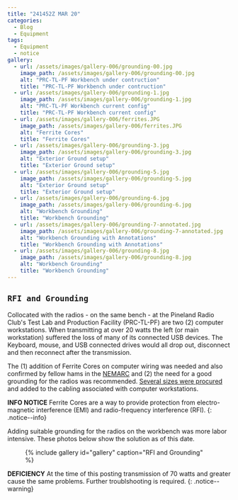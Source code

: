 ```yaml
---
title: "241452Z MAR 20"
categories:
  - Blog
  - Equipment
tags:
  - Equipment
  - notice
gallery:
  - url: /assets/images/gallery-006/grounding-00.jpg
    image_path: /assets/images/gallery-006/grounding-00.jpg
    alt: "PRC-TL-PF Workbench under contruction"
    title: "PRC-TL-PF Workbench under contruction"
  - url: /assets/images/gallery-006/grounding-1.jpg
    image_path: /assets/images/gallery-006/grounding-1.jpg
    alt: "PRC-TL-PF Workbench current config"
    title: "PRC-TL-PF Workbench current config"
  - url: /assets/images/gallery-006/ferrites.JPG
    image_path: /assets/images/gallery-006/ferrites.JPG
    alt: "Ferrite Cores"
    title: "Ferrite Cores"
  - url: /assets/images/gallery-006/grounding-3.jpg
    image_path: /assets/images/gallery-006/grounding-3.jpg
    alt: "Exterior Ground setup"
    title: "Exterior Ground setup"
  - url: /assets/images/gallery-006/grounding-5.jpg
    image_path: /assets/images/gallery-006/grounding-5.jpg
    alt: "Exterior Ground setup"
    title: "Exterior Ground setup"
  - url: /assets/images/gallery-006/grounding-6.jpg
    image_path: /assets/images/gallery-006/grounding-6.jpg
    alt: "Workbench Grounding"
    title: "Workbench Grounding"
  - url: /assets/images/gallery-006/grounding-7-annotated.jpg
    image_path: /assets/images/gallery-006/grounding-7-annotated.jpg
    alt: "Workbench Grounding with Annotations"
    title: "Workbench Grounding with Annotations"
  - url: /assets/images/gallery-006/grounding-8.jpg
    image_path: /assets/images/gallery-006/grounding-8.jpg
    alt: "Workbench Grounding"
    title: "Workbench Grounding"
---
```

`RFI and Grounding`
---

Collocated with the radios - on the same bench - at the Pineland Radio Club's Test Lab and Production Facility (PRC-TL-PF) are two (2) computer workstations.  When transmitting at over 20 watts the left (or main workstation) suffered the loss of many of its connected USB devices.  The Keyboard, mouse, and USB connected drives would all drop out, disconnect and then reconnect after the transmission.

The (1) addition of Ferrite Cores on computer wiring was needed and also confirmed by fellow hams in the [NEMARC][1] and (2) the need for a good grounding for the radios was recommended. [Several sizes were procured][2] and added to the cabling associated with computer workstations.

**INFO NOTICE** Ferrite Cores are a way to provide protection from electro-magnetic interference (EMI) and radio-frequency interference (RFI). 
{: .notice--info}

Adding suitable grounding for the radios on the workbench was more labor intensive.  These photos below show the solution as of this date.

<figure>
{% include gallery id="gallery" caption="RFI and Grounding" %}
</figure>


**DEFICIENCY** At the time of this posting transmission of 70 watts and greater cause the same problems.  Further troublshooting is required.
{: .notice--warning}

[1]: http://www.nemarc.org/index.html
[2]: https://www.amazon.com/gp/product/B01KLVUQ38/ref=ppx_od_dt_b_asin_title_s00?ie=UTF8&psc=1